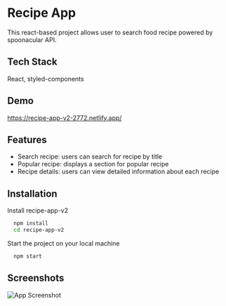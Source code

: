 # Recipe App

This react-based project allows user to search food recipe powered by spoonacular API.

## Tech Stack

React, styled-components

## Demo

https://recipe-app-v2-2772.netlify.app/

## Features

- Search recipe: users can search for recipe by title
- Popular recipe: displays a section for popular recipe
- Recipe details: users can view detailed information about each recipe

## Installation

Install recipe-app-v2

```bash
  npm install
  cd recipe-app-v2
```

Start the project on your local machine

```bash
  npm start
```

## Screenshots

![App Screenshot](https://i.ibb.co/mvNTCkQ/recipe-app-v2.jpg)
